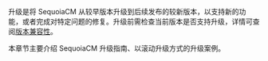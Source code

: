 升级是将 SequoiaCM 从较早版本升级到后续发布的较新版本，以支持新的功能，或者完成对特定问题的修复。升级前需检查当前版本是否支持升级，详情可查阅[版本兼容性][compatibility]。

本章节主要介绍 SequoiaCM 升级指南、以滚动升级方式的升级案例。

[compatibility]:Maintainance/Upgrade/compatibility.md
